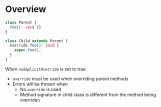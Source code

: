 # Overview

```ts
class Parent {
  foo(): void {}
}

class Child extends Parent {
  override foo(): void {
    super.foo();
  }
}
```

When `noImplicitOverride` is set to true

- `override` must be used when overriding parent methods
- Errors will be thrown when
  - No `override` is used
  - Method signature in child class is different from the method being overriden
